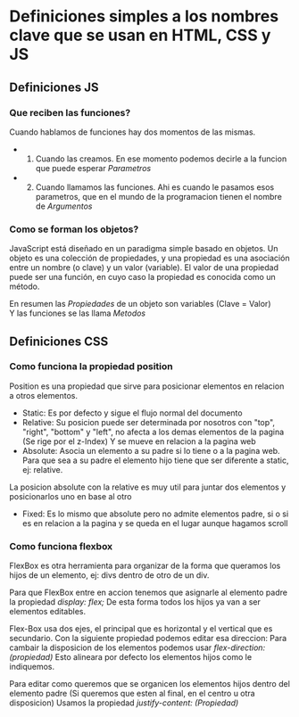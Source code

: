 # Definiciones simples a los nombres clave que se usan en HTML, CSS y JS

## Definiciones JS

### Que reciben las funciones?  

Cuando hablamos de funciones hay dos momentos de las mismas.
- 1. Cuando las creamos. En ese momento podemos decirle a la funcion que puede esperar *Parametros*
- 2. Cuando llamamos las funciones. Ahi es cuando le pasamos esos parametros, que en el mundo de la programacion tienen el nombre de *Argumentos*

### Como se forman los objetos?  

JavaScript está diseñado en un paradigma simple basado en objetos. Un objeto es una colección de propiedades, y una propiedad es una asociación entre un nombre (o clave) y un valor (variable). El valor de una propiedad puede ser una función, en cuyo caso la propiedad es conocida como un método.

En resumen las *Propiedades* de un objeto son variables (Clave = Valor)  
Y las funciones se las llama *Metodos*

## Definiciones CSS

### Como funciona la propiedad position  

Position es una propiedad que sirve para posicionar elementos en relacion a otros elementos.

- Static: Es por defecto y sigue el flujo normal del documento
- Relative: Su posicion puede ser determinada por nosotros con "top", "right", "bottom" y "left", no afecta a los demas elementos de la pagina (Se rige por el z-Index) Y se mueve en relacion a la pagina web 
- Absolute: Asocia un elemento a su padre si lo tiene o a la pagina web. Para que sea a su padre el elemento hijo tiene que ser diferente a static, ej: relative.  

La posicion absolute con la relative es muy util para juntar dos elementos y posicionarlos uno en base al otro

- Fixed: Es lo mismo que absolute pero no admite elementos padre, si o si es en relacion a la pagina y se queda en el lugar aunque hagamos scroll

### Como funciona flexbox  

FlexBox es otra herramienta para organizar de la forma que queramos los hijos de un elemento, ej: divs dentro de otro de un div.
  
Para que FlexBox entre en accion tenemos que asignarle al elemento padre la propiedad *display: flex;* De esta forma todos los hijos ya van a ser elementos editables.
  
Flex-Box usa dos ejes, el principal que es horizontal y el vertical que es secundario. Con la siguiente propiedad podemos editar esa direccion:
Para cambair la disposicion de los elementos podemos usar *flex-direction: (propiedad)* Esto alineara por defecto los elementos hijos como le indiquemos.
  
Para editar como queremos que se organicen los elementos hijos dentro del elemento padre (Si queremos que esten al final, en el centro u otra disposicion) Usamos la propiedad *justify-content: (Propiedad)*

